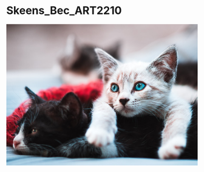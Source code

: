# Skeens_Bec_ART2210

![](https://github.com/becskeens/Skeens_Bec_ART2210/raw/master/cat%20photo.jpeg)
